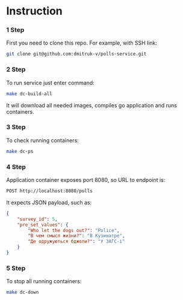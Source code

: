 # Instruction

### 1 Step

First you need to clone this repo. For example, with SSH link:

```sh
git clone git@github.com:dmitruk-v/polls-service.git
```

### 2 Step

To run service just enter command:

```sh
make dc-build-all
```

It will download all needed images, compiles go application and runs containers.

### 3 Step

To check running containers:

```sh
make dc-ps
```

### 4 Step

Application container exposes port 8080, so URL to endpoint is:

```sh
POST http://localhost:8080/polls
```
It expects JSON payload, such as:

```json
{   
    "survey_id": 5,
    "pre_set_values": {
        "Who let the dogs out?": "Police",
        "В чем смысл жизни?": "В Кузинатре",
        "Де одружуються бджоли?": "У ЗАГС-і"
    }
}
```

### 5 Step

To stop all running containers:

```sh
make dc-down
```

